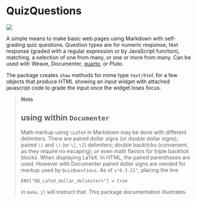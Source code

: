 # QuizQuestions

[![](https://img.shields.io/badge/docs-dev-blue.svg)](https://jverzani.github.io/QuizQuestions.jl/dev/)

A simple means to make basic web pages using Markdown with self-grading quiz questions. Question types are for numeric response, text response (graded with a regular expression or by JavaScript function), matching, a selection of one from many, or one or more from many. Can be used with Weave, Documenter, [quarto](https://quarto.org), or Pluto.


The package creates `show` methods for mime type `text/html` for a few objects that produce HTML showing an input widget with attached javascript code to grade the input once the widget loses focus.

> **Note**
> ## using within `Documenter`
> 
> Math markup using ``\LaTeX`` in Markdown may be done with different delimiters. There are paired dollar signs (or double dollar signs); paired `\(` and `\)` (or `\[`, `\]`) delimiters; double backticks (convenient, as they require no escaping); or even math flavors for triple backtick blocks. When displaying LaTeX. In HTML, the paired parentheses are used. However with Documenter paired dollar signs are needed for markup used by `QuizQuestions`. As of `v"0.3.21"`, placing the line 
>
> `ENV["QQ_LaTeX_dollar_delimiters"] = true`
>
>in `make.jl` will instruct that. This package documentation illustrates.

